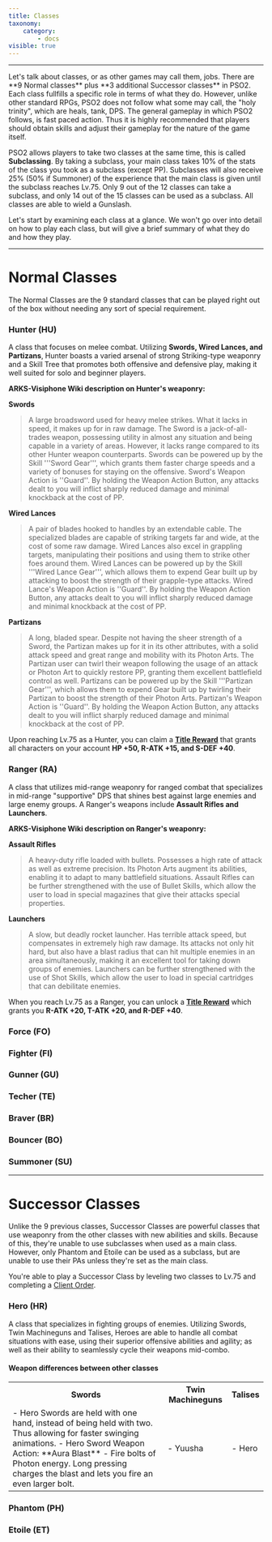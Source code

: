 ```yaml
---
title: Classes
taxonomy:
    category:
        - docs
visible: true
---
```


<hr>
Let's talk about classes, or as other games may call them, jobs. There are **9 Normal classes** plus **3 additional Successor classes** in PSO2. Each class fullfills a specific role in terms of what they do. However, unlike other standard RPGs, PSO2 does not follow what some may call, the "holy trinity", which are heals, tank, DPS. The general gameplay in which PSO2 follows, is fast paced action. Thus it is highly recommended that players should obtain skills and adjust their gameplay for the nature of the game itself.

PSO2 allows players to take two classes at the same time, this is called **Subclassing**. By taking a subclass, your main class takes 10% of the stats of the class you took as a subclass (except PP). Subclasses will also receive 25% (50% if Summoner) of the experience that the main class is given until the subclass reaches Lv.75.
Only 9 out of the 12 classes can take a subclass, and only 14 out of the 15 classes can be used as a subclass. All classes are able to wield a Gunslash.

Let's start by examining each class at a glance. We won't go over into detail on how to play each class, but will give a brief summary of what they do and how they play.

<hr>

# Normal Classes
The Normal Classes are the 9 standard classes that can be played right out of the box without needing any sort of special requirement.

### Hunter (HU)
A class that focuses on melee combat. Utilizing **Swords, Wired Lances, and Partizans**, Hunter boasts a varied arsenal of strong Striking-type weaponry and a Skill Tree that promotes both offensive and defensive play, 
making it well suited for solo and beginner players.

<strong>ARKS-Visiphone Wiki description on Hunter's weaponry:</strong>

<strong>Swords</strong>
> A large broadsword used for heavy melee strikes. What it lacks in speed, it makes up for in raw damage. The Sword is a jack-of-all-trades weapon, possessing utility in almost any situation and being capable in a variety of areas. However, it lacks range compared to its other Hunter weapon counterparts. Swords can be powered up by the Skill '''Sword Gear''', which grants them faster charge speeds and a variety of bonuses for staying on the offensive.
> Sword's Weapon Action is ''Guard''. By holding the Weapon Action Button, any attacks dealt to you will inflict sharply reduced damage and minimal knockback at the cost of PP.

<strong>Wired Lances</strong>
> A pair of blades hooked to handles by an extendable cable. The specialized blades are capable of striking targets far and wide, at the cost of some raw damage. Wired Lances also excel in grappling targets, manipulating their positions and using them to strike other foes around them. Wired Lances can be powered up by the Skill '''Wired Lance Gear''', which allows them to expend Gear built up by attacking to boost the strength of their grapple-type attacks.
> Wired Lance's Weapon Action is ''Guard''. By holding the Weapon Action Button, any attacks dealt to you will inflict sharply reduced damage and minimal knockback at the cost of PP.

<strong>Partizans</strong>
> A long, bladed spear. Despite not having the sheer strength of a Sword, the Partizan makes up for it in its other attributes, with a solid attack speed and great range and mobility with its Photon Arts. The Partizan user can twirl their weapon following the usage of an attack or Photon Art to quickly restore PP, granting them excellent battlefield control as well. Partizans can be powered up by the Skill '''Partizan Gear''', which allows them to expend Gear built up by twirling their Partizan to boost the strength of their Photon Arts.
> Partizan's Weapon Action is ''Guard''. By holding the Weapon Action Button, any attacks dealt to you will inflict sharply reduced damage and minimal knockback at the cost of PP.

Upon reaching Lv.75 as a Hunter, you can claim a <a href="#">**Title Reward**</a> that grants all characters on your account **HP +50, R-ATK +15, and S-DEF +40**.

### Ranger (RA)
A class that utilizes mid-range weaponry for ranged combat that specializes in mid-range "supportive" DPS that shines best against large enemies and large enemy groups. A Ranger's weapons include **Assault Rifles and Launchers**.

<strong>ARKS-Visiphone Wiki description on Ranger's weaponry:</strong>

**Assault Rifles**
> A heavy-duty rifle loaded with bullets. Possesses a high rate of attack as well as extreme precision. Its Photon Arts augment its abilities, enabling it to adapt to many battlefield situations. Assault Rifles can be further strengthened with the use of Bullet Skills, which allow the user to load in special magazines that give their attacks special properties.

**Launchers**
> A slow, but deadly rocket launcher. Has terrible attack speed, but compensates in extremely high raw damage. Its attacks not only hit hard, but also have a blast radius that can hit multiple enemies in an area simultaneously, making it an excellent tool for taking down groups of enemies. Launchers can be further strengthened with the use of Shot Skills, which allow the user to load in special cartridges that can debilitate enemies.

When you reach Lv.75 as a Ranger, you can unlock a <a href="#">**Title Reward**</a> which grants you **R-ATK +20, T-ATK +20, and R-DEF +40**.

### Force (FO)

### Fighter (FI)

### Gunner (GU)

### Techer (TE)

### Braver (BR)

### Bouncer (BO)

### Summoner (SU)

<hr>

# Successor Classes
Unlike the 9 previous classes, Successor Classes are powerful classes that use weaponry from the other classes with new abilities and skills. Because of this, they're unable to use subclasses when used as a main class. However, only Phantom and Etoile can be used as a subclass, but are unable to use their PAs unless they're set as the main class.

You're able to play a Successor Class by leveling two classes to Lv.75 and completing a [Client Order](#).

### Hero (HR)
A class that specializes in fighting groups of enemies. Utilizing Swords, Twin Machineguns and Talises, Heroes are able to handle all combat situations with ease, using their superior offensive abilities and agility; as well as their ability to seamlessly cycle their weapons mid-combo.

#### Weapon differences between other classes
<table>
	<tr>
		<th><span style="font-weight:bold">Swords</span></th>
		<th><span style="font-weight:bold">Twin Machineguns</span></th>
		<th><span style="font-weight:bold">Talises</span></th>
	</tr>
	<tr>
		<td>
			- Hero Swords are held with one hand, instead of being held with two. Thus allowing for faster swinging animations.
			- Hero Sword Weapon Action: **Aura Blast** - Fire bolts of Photon energy. Long pressing charges the blast and lets you fire an even larger bolt.
		</td>
		<td>
			- Yuusha
		</td>
		<td>
			- Hero
		</td>
	</tr>
</table>

### Phantom (PH)

### Etoile (ET)